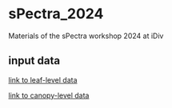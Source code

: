# sPectra_2024
Materials of the sPectra workshop 2024 at iDiv

## input data

[link to leaf-level data](https://drive.google.com/drive/folders/1VLKlmWW4c7mQuO1SZxCfz-JU81rYxJJy?usp=sharing)

[link to canopy-level data](https://drive.google.com/drive/folders/1CLUiboUXbYwqBOrGBpIUdv9uzM2_sU_G?usp=sharing)
